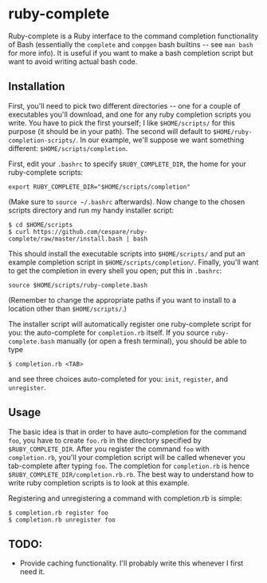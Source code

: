 ruby-complete
=============

Ruby-complete is a Ruby interface to the command completion functionality of Bash (essentially the `complete`
and `compgen` bash builtins -- see `man bash` for more info). It is useful if you want to make a bash
completion script but want to avoid writing actual bash code.

Installation
------------

First, you'll need to pick two different directories -- one for a couple of executables you'll download, and
one for any ruby completion scripts you write. You have to pick the first yourself; I like `$HOME/scripts/`
for this purpose (it should be in your path). The second will default to `$HOME/ruby-completion-scripts/`. In
our example, we'll suppose we want something different: `$HOME/scripts/completion`.

First, edit your `.bashrc` to specify `$RUBY_COMPLETE_DIR`, the home for your ruby-complete scripts:

    export RUBY_COMPLETE_DIR="$HOME/scripts/completion"

(Make sure to `source ~/.bashrc` afterwards). Now change to the chosen scripts directory and run my handy
installer script:

    $ cd $HOME/scripts
    $ curl https://github.com/cespare/ruby-complete/raw/master/install.bash | bash

This should install the executable scripts into `$HOME/scripts/` and put an example completion script in
`$HOME/scripts/completion/`. Finally, you'll want to get the completion in every shell you open; put this in
`.bashrc`:

    source $HOME/scripts/ruby-complete.bash

(Remember to change the appropriate paths if you want to install to a location other than `$HOME/scripts/`.)

The installer script will automatically register one ruby-complete script for you: the auto-complete for
`completion.rb` itself. If you source `ruby-complete.bash` manually (or open a fresh terminal), you should be
able to type

    $ completion.rb <TAB>

and see three choices auto-completed for you: `init`, `register`, and `unregister`.

Usage
-----

The basic idea is that in order to have auto-completion for the command `foo`, you have to create `foo.rb` in
the directory specified by `$RUBY_COMPLETE_DIR`. After you register the command `foo` with `completion.rb`,
you'll your completion script will be called whenever you tab-complete after typing `foo`. The completion for
`completion.rb` is hence `$RUBY_COMPLETE_DIR/completion.rb.rb`. The best way to understand how to write ruby
completion scripts is to look at this example.

Registering and unregistering a command with completion.rb is simple:

    $ completion.rb register foo
    $ completion.rb unregister foo

TODO:
-----

* Provide caching functionality. I'll probably write this whenever I first need it.
